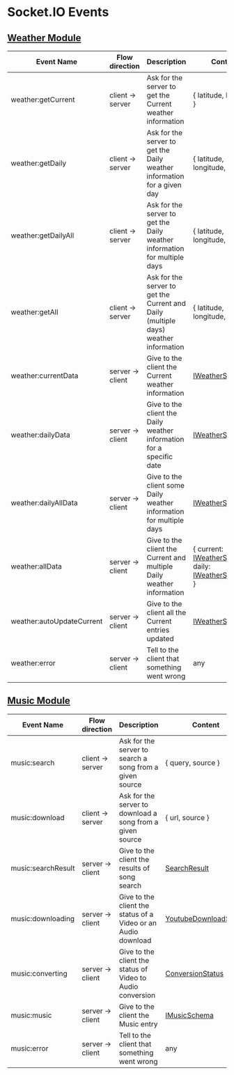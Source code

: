# Socket.IO Events

## [Weather Module](server/classes/_modules_weathermodule_.weathermodule.md)

| Event Name           | Flow direction  | Description                                                                         | Content                                                |
|----------------------|-----------------|-------------------------------------------------------------------------------------|--------------------------------------------------------|
| weather:getCurrent   | client → server | Ask for the server to get the Current weather information                           | { latitude, longitude }                                |
| weather:getDaily    | client → server | Ask for the server to get the Daily weather information for a given day             | { latitude, longitude, date }                          |
| weather:getDailyAll | client → server | Ask for the server to get the Daily weather information for multiple days           | { latitude, longitude, further }                       |
| weather:getAll     | client → server | Ask for the server to get the Current and Daily (multiple days) weather information | { latitude, longitude, date }                          |
| weather:currentData  | server → client | Give to the client the Current weather information                                  | [IWeatherSchema](server/interfaces/_models_weather_.iweatherschema.md)                                         |
| weather:dailyData    | server → client | Give to the client the Daily weather information for a specific date                | [IWeatherSchema](server/interfaces/_models_weather_.iweatherschema.md)                                         |
| weather:dailyAllData | server → client | Give to the client some Daily weather information for multiple days                 | [IWeatherSchema](server/interfaces/_models_weather_.iweatherschema.md)[]                                       |
| weather:allData      | server → client | Give to the client the Current and multiple Daily weather information               | { current: [IWeatherSchema](server/interfaces/_models_weather_.iweatherschema.md)[], daily: [IWeatherSchema](server/interfaces/_models_weather_.iweatherschema.md)[] } |
| weather:autoUpdateCurrent | server → client | Give to the client all the Current entries updated                             | [IWeatherSchema](server/interfaces/_models_weather_.iweatherschema.md)[], |
| weather:error        | server → client | Tell to the client that something went wrong                                        | any                                                   |

## [Music Module](server/classes/_modules_musicmodule_.musicmodule.md)

| Event Name           | Flow direction  | Description                                                                         | Content                                                |
|----------------------|-----------------|-------------------------------------------------------------------------------------|--------------------------------------------------------|
| music:search         | client → server | Ask for the server to search a song from a given source                             | { query, source }                                |
| music:download       | client → server | Ask for the server to download a song from a given source                           | { url, source }                          |
| music:searchResult   | server → client | Give to the client the results of song search                                       | [SearchResult](server/interfaces/_core_imusic_.searchresult.md) |
| music:downloading | server → client | Give to the client the status of a Video or an Audio download                          | [YoutubeDownloadStatus](server/interfaces/_core_imusic_.youtubedownloadstatus.md) |
| music:converting      | server → client | Give to the client the status of Video to Audio conversion                         | [ConversionStatus](server/interface/../interfaces/_core_imusic_.conversionstatus.md) |
| music:music          | server → client | Give to the client the Music entry                                                  | [IMusicSchema](server/interfaces/_models_music_.imusicschema.md) |
| music:error          | server → client | Tell to the client that something went wrong                                        | any                                                   |
